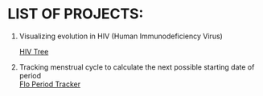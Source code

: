 # **LIST OF PROJECTS:**

 1. Visualizing evolution in HIV (Human Immunodeficiency Virus) </br>
    
   	[HIV Tree](./hiv_tree)

 2. Tracking menstrual cycle to calculate the next possible starting date of period </br>
    [Flo Period Tracker](./period_tracker)
 



